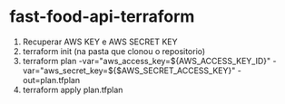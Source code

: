# fast-food-api-terraform

1) Recuperar AWS KEY e AWS SECRET KEY
2) terraform init (na pasta que clonou o repositorio)
3) terraform plan -var="aws_access_key=${AWS_ACCESS_KEY_ID}" -var="aws_secret_key=${$AWS_SECRET_ACCESS_KEY}" -out=plan.tfplan
4) terraform apply plan.tfplan


